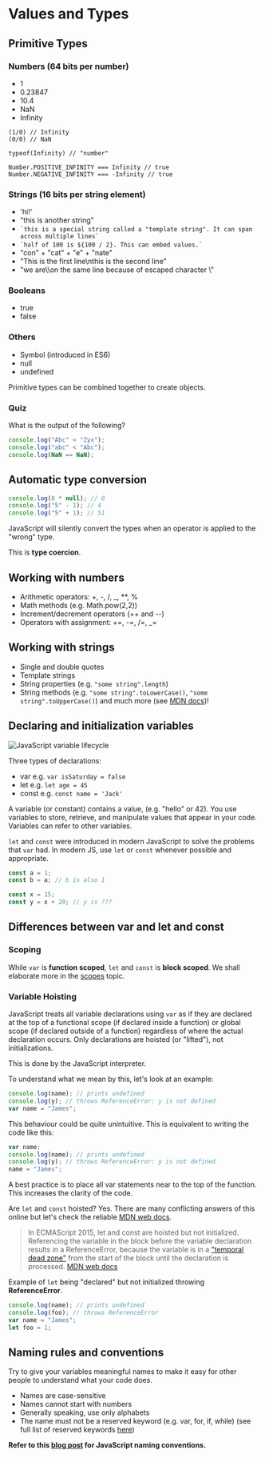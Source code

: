 # Values and Types

## Primitive Types

### Numbers (64 bits per number)

- 1
- 0.23847
- 10.4
- NaN
- Infinity

```
(1/0) // Infinity
(0/0) // NaN

typeof(Infinity) // "number"

Number.POSITIVE_INFINITY === Infinity // true
Number.NEGATIVE_INFINITY === -Infinity // true
```

### Strings (16 bits per string element)

- 'hi!'
- "this is another string"
- `` `this is a special string called a "template string". It can span across multiple lines` ``
- `` `half of 100 is ${100 / 2}. This can embed values.` ``
- "con" + "cat" + "e" + "nate"
- "This is the first line\nthis is the second line"
- "we are\\\on the same line because of escaped character \\"

### Booleans

- true
- false

### Others

- Symbol (introduced in ES6)
- null
- undefined

Primitive types can be combined together to create objects.

### Quiz

What is the output of the following?

```js
console.log("Abc" < "Zyx");
console.log("abc" < "Abc");
console.log(NaN == NaN);
```

## Automatic type conversion

```js
console.log(8 * null); // 0
console.log("5" - 1); // 4
console.log("5" + 1); // 51
```

JavaScript will silently convert the types when an operator is applied to the "wrong" type.

This is **type coercion**.

## Working with numbers

- Arithmetic operators: +, -, /, \_, \*\*, %
- Math methods (e.g. Math.pow(2,2))
- Increment/decrement operators (++ and --)
- Operators with assignment: +=, -=, /=, \_=

## Working with strings

- Single and double quotes
- Template strings
- String properties (e.g. `"some string".length`)
- String methods (e.g. `"some string".toLowerCase()`, `"some string".toUpperCase()`)
  and much more (see [MDN docs](https://developer.mozilla.org/en-US/docs/Web/JavaScript/Reference/Global_Objects/String))!

## Declaring and initialization variables

![JavaScript variable lifecycle](https://scotch-res.cloudinary.com/image/upload/dpr_2,w_800,q_auto:good,f_auto/media/8976/bNTL1QI3RFebh7C1JPYC_variable%20hoisting.png)

Three types of declarations:

- var e.g. `var isSaturday = false`
- let e.g. `let age = 45`
- const e.g. `const name = 'Jack'`

A variable (or constant) contains a value, (e.g. "hello" or 42).
You use variables to store, retrieve, and manipulate values that appear in your code.
Variables can refer to other variables.

`let` and `const` were introduced in modern JavaScript to solve the problems that `var` had.
In modern JS, use `let` or `const` whenever possible and appropriate.

```js
const a = 1;
const b = a; // b is also 1

const x = 15;
const y = x + 20; // y is ???
```

## Differences between var and let and const

### Scoping

While `var` is **function scoped**, `let` and `const` is **block scoped**. We shall elaborate more in the [scopes](javascript/scopes) topic.

### Variable Hoisting

JavaScript treats all variable declarations using `var` as if they are declared at the top of a functional scope (if declared inside a function) or global scope (if declared outside of a function) regardless of where the actual declaration occurs. Only declarations are hoisted (or "lifted"), not initializations.

This is done by the JavaScript interpreter.

To understand what we mean by this, let's look at an example:

```js
console.log(name); // prints undefined
console.log(y); // throws ReferenceError: y is not defined
var name = "James";
```

This behaviour could be quite unintuitive.
This is equivalent to writing the code like this:

```js
var name;
console.log(name); // prints undefined
console.log(y); // throws ReferenceError: y is not defined
name = "James";
```

A best practice is to place all var statements near to the top of the function. This increases the clarity of the code.

Are `let` and `const` hoisted?
Yes. There are many conflicting answers of this online but let's check the reliable [MDN web docs](https://developer.mozilla.org/en-US/docs/Web/JavaScript/Guide/Grammar_and_Types#Variable_hoisting).

> In ECMAScript 2015, let and const are hoisted but not initialized. Referencing the variable in the block before the variable declaration results in a ReferenceError, because the variable is in a ["temporal dead zone"](https://developer.mozilla.org/en-US/docs/Web/JavaScript/Reference/Statements/let#temporal_dead_zone_tdz) from the start of the block until the declaration is processed.
> [MDN web docs](https://developer.mozilla.org/en-US/docs/Web/JavaScript/Guide/Grammar_and_Types#Variable_hoisting)

Example of `let` being "declared" but not initialized throwing **ReferenceError**.

```js
console.log(name); // prints undefined
console.log(foo); // throws ReferenceError
var name = "James";
let foo = 1;
```

## Naming rules and conventions

Try to give your variables meaningful names to make it easy for other people to understand what your code does.

- Names are case-sensitive
- Names cannot start with numbers
- Generally speaking, use only alphabets
- The name must not be a reserved keyword (e.g. var, for, if, while) (see full list of reserved keywords [here](https://mathiasbynens.be/notes/reserved-keywords))

**Refer to this [blog post](https://www.robinwieruch.de/javascript-naming-conventions) for JavaScript naming conventions.**
